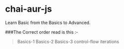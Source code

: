 # chai-aur-js
Learn Basic from the Basics to Advanced.

###The Correct order read is this :-
>Basics-1
>Basics-2
>Basics-3
>control-flow
>iterations
